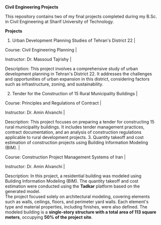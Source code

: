 **Civil Engineering Projects**

This repository contains two of my final projects completed during my B.Sc. in Civil Engineering at Sharif University of Technology.

**Projects**
1. Urban Development Planning Studies of Tehran's District 22 |
   
Course: Civil Engineering Planning |

Instructor: Dr. Massoud Tajrishy |

Description: This project involves a comprehensive study of urban development planning in Tehran's District 22. It addresses the challenges and opportunities of urban expansion in this district, considering factors such as infrastructure, zoning, and sustainability.

2. Tender for the Construction of 15 Rural Municipality Buildings |
   
Course: Principles and Regulations of Contract |

Instructor: Dr. Amin Alvanchi |

Description: This project focuses on preparing a tender for constructing 15 rural municipality buildings. It includes tender management practices, contract documentation, and an analysis of construction regulations applicable to rural development projects.
3. Quantity takeoff and cost estimation of construction projects using Building Information Modeling (BIM). |

   Course: Construction Project Management Systems of Iran |
   
   Instructor: Dr. Amin Alvanchi |
   
   Description: In this project, a residential building was modeled using Building Information Modeling (BIM). The quantity takeoff and cost estimation were conducted using the **Tadkar** platform based on the generated model.  
The project focused solely on architectural modeling, covering elements such as walls, ceilings, floors, and perimeter yard walls. Each element's type and material properties, including finishes, were also defined. The modeled building is a **single-story structure with a total area of 113 square meters**, occupying **50% of the project site**.

